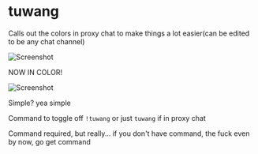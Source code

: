 # tuwang
Calls out the colors in proxy chat to make things a lot easier(can be edited to be any chat channel)

![Screenshot](https://i.gyazo.com/813825767eb743a8a5346b6ed51df6ae.png)

NOW IN COLOR!

![Screenshot](https://i.gyazo.com/9e60d1f9a1e75ae9bc91c25b16a3d3b5.png)

Simple? yea simple

Command to toggle off `!tuwang` or just `tuwang` if in proxy chat

Command required, but really... if you don't have command, the fuck even by now, go get command
